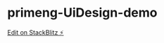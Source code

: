 # primeng-UiDesign-demo

[Edit on StackBlitz ⚡️](https://stackblitz.com/edit/primeng-inputnumber-demo-rtsgdq)